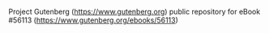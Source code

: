 Project Gutenberg (https://www.gutenberg.org) public repository for
eBook #56113 (https://www.gutenberg.org/ebooks/56113)
